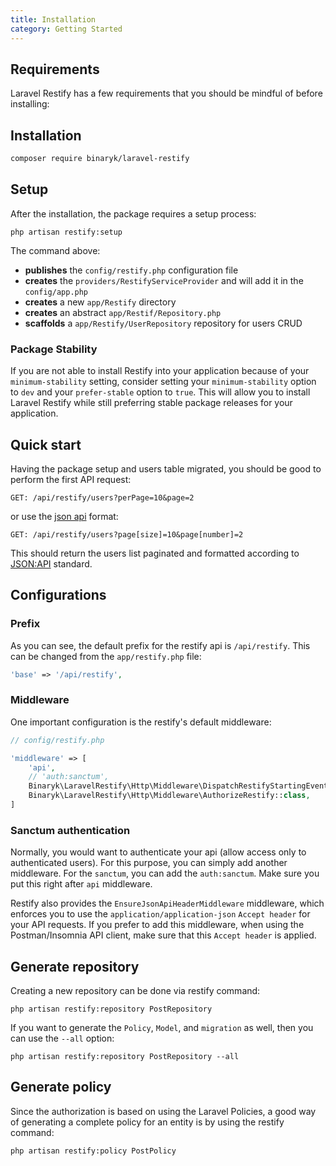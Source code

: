 ```yaml
---
title: Installation
category: Getting Started
---
```


## Requirements



Laravel Restify has a few requirements that you should be mindful of before installing:

<list :items="[
  'PHP >= 8.0',
  'Laravel Framework >= 8.0' for Restify <= 6.x
  'Laravel Framework >= 9.0' for Restify >= 7.x
]">
</list>

## Installation

```bash
composer require binaryk/laravel-restify
```

## Setup

After the installation, the package requires a setup process:

```shell script
php artisan restify:setup
```

The command above:

- **publishes** the `config/restify.php` configuration file
- **creates** the `providers/RestifyServiceProvider` and will add it in the `config/app.php`
- **creates** a new `app/Restify` directory
- **creates** an abstract `app/Restif/Repository.php`
- **scaffolds** a `app/Restify/UserRepository` repository for users CRUD

### Package Stability

<alert>

If you are not able to install Restify into your application because of your `minimum-stability` setting, consider
setting your `minimum-stability` option to `dev` and your `prefer-stable` option to `true`. This will allow you to
install Laravel Restify while still preferring stable package releases for your application.

</alert>

## Quick start

Having the package setup and users table migrated, you should be good to perform the first API request:

```http request
GET: /api/restify/users?perPage=10&page=2
```

or use the [json api](https://jsonapi.org/profiles/ethanresnick/cursor-pagination/#auto-id-pagesize) format:

```http request
GET: /api/restify/users?page[size]=10&page[number]=2
```

This should return the users list paginated and formatted according to [JSON:API](https://jsonapi.org/format/) standard.

## Configurations

### Prefix

As you can see, the default prefix for the restify api is `/api/restify`. This can be changed from the `app/restify.php`
file:

```php
'base' => '/api/restify',
```

### Middleware

One important configuration is the restify's default middleware:

```php
// config/restify.php

'middleware' => [
    'api',
    // 'auth:sanctum',
    Binaryk\LaravelRestify\Http\Middleware\DispatchRestifyStartingEvent::class,
    Binaryk\LaravelRestify\Http\Middleware\AuthorizeRestify::class,
]
```

### Sanctum authentication

Normally, you would want to authenticate your api (allow access only to authenticated users). For this purpose, you can simply add another middleware. For the `sanctum`, you can add the `auth:sanctum`. Make sure you put this right after `api` middleware.

Restify also provides the `EnsureJsonApiHeaderMiddleware` middleware, which enforces you to use the `application/application-json` `Accept header` for your API requests. If you prefer to add this middleware, when using the Postman/Insomnia API client, make sure that this `Accept header` is applied.

## Generate repository

Creating a new repository can be done via restify command:

```shell script
php artisan restify:repository PostRepository
```

If you want to generate the `Policy`, `Model`, and `migration` as well, then you can use the `--all` option:

```shell script
php artisan restify:repository PostRepository --all
```

## Generate policy

Since the authorization is based on using the Laravel Policies, a good way of generating a complete policy for an entity is by
using the restify command:

```shell script
php artisan restify:policy PostPolicy
```

